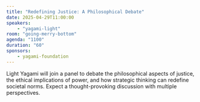 ```yaml
---
title: "Redefining Justice: A Philosophical Debate"
date: 2025-04-29T11:00:00
speakers:
    - "yagami-light"
room: "going-merry-bottom"
agenda: "1100"
duration: "60"
sponsors:
    - yagami-foundation
---
```


Light Yagami will join a panel to debate the philosophical aspects of justice, the ethical implications of power, and how strategic thinking can redefine societal norms. Expect a thought-provoking discussion with multiple perspectives.
